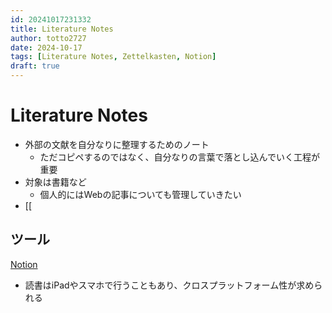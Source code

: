 ```yaml
---
id: 20241017231332
title: Literature Notes
author: totto2727
date: 2024-10-17
tags: [Literature Notes, Zettelkasten, Notion]
draft: true
---
```


# Literature Notes

- 外部の文献を自分なりに整理するためのノート
  - ただコピペするのではなく、自分なりの言葉で落とし込んでいく工程が重要
- 対象は書籍など
  - 個人的にはWebの記事についても管理していきたい
- [[

## ツール

[Notion](https://www.notion.so/totto272/122df733a77181ae989ec49db8652ffd?v=122df733a7718121ba3e000c1683d902&pvs=4)

- 読書はiPadやスマホで行うこともあり、クロスプラットフォーム性が求められる
